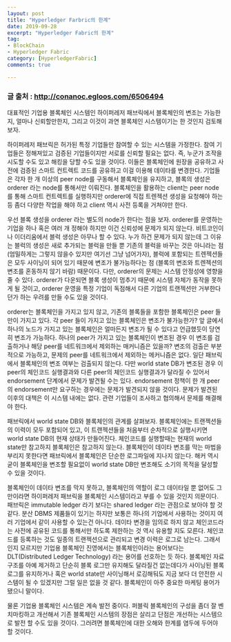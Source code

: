 ```yaml
---
layout: post
title: "Hyperledger Farbric의 한계"
date: 2019-09-28
excerpt: "Hyperledger Fabric의 한계"
tag:
- BlockChain
- Hyperledger Fabric
category: [HyperledgerFabric]
comments: true

---
```


### 글 출처 : http://conanoc.egloos.com/6506494

대표적인 기업용 블록체인 시스템인 하이퍼레저 패브릭에서 블록체인의 변조는 가능한지, 얼마나 신뢰할만한지, 그리고 이것이 과연 블록체인 시스템이기는 한 것인지 검토해보자.

하이퍼레저 패브릭은 허가된 특정 기업들만 참여할 수 있는 시스템을 가정한다. 참여 기업들은 정해져있고 검증된 기업들이지만 서로를 신뢰할 필요는 없다. 즉, 누군가 조작을 시도할 수도 있고 해킹을 당할 수도 있을 것이다. 이들은 블록체인에 원장을 공유하고 사전에 검증된 스마트 컨트렉트 코드를 공유하고 이걸 이용해 데이타를 변경한다. 기업들은 각자 한 개 이상의 peer node를 구동해서 블록체인을 유지하고, 블록의 생성은 orderer 라는 node를 통해서만 이뤄진다. 블록체인을 활용하는 client는 peer node를 통해 스마트 컨트렉트를 실행하지만 orderer에 직접 트렌젝션 생성을 요청해야 하는 등 좀더 다양한 작업을 해야 하고 client 역시 사전 등록을 거쳐야만 한다.

우선 블록 생성을 orderer 라는 별도의 node가 한다는 점을 보자. orderer를 운영하는 기업을 하나 혹은 여러 개 정해야 하지만 이건 신뢰성에 문제가 되지 않는다. 비트코인이나 이더리움에서 블럭 생성은 아무나 할 수 있다. 누가 하건 문제가 되지 않는데 그 이유는 블럭의 생성은 새로 추가되는 블럭을 만들 뿐 기존의 블럭을 바꾸는 것은 아니라는 점 (엄밀하게는 그렇지 않을수 있지만 여기선 그냥 넘어가자), 블럭에 포함되는 트렌젝션들은 모두 사이닝이 되어 있기 때문에 변조가 불가능하다는 점 (블록의 변조와 트렌젝션의 변조를 혼동하지 않기 바람) 때문이다. 다만, orderer의 문제는 시스템 안정성에 영향을 줄 수 있다. orderer가 다운되면 블록 생성이 멈추기 때문에 시스템 자체가 동작을 못하게 될 것이고, orderer 운영을 특정 기업이 독점해서 다른 기업의 트랜젝션만 거부한다던가 하는 우려를 만들 수도 있을 것이다.

orderer는 블록체인을 가지고 있지 않고, 기존의 블록들을 포함한 블록체인은 peer 들만이 가지고 있다. 각 peer 들이 가지고 있는 블록체인은 변조가 불가능한가? 앞 글에서 하나의 노드가 가지고 있는 블록체인은 얼마든지 변조가 될 수 있다고 언급했듯이 당연히 변조가 가능하다. 하나의 peer가 가지고 있는 블록체인이 변조된 경우 이 변조를 검출하거나 해당 peer를 네트워크에서 제외하는 매커니즘은 있을까? 변조의 검출은 부분적으로 가능하고, 문제의 peer를 네트워크에서 제외하는 메커니즘은 없다. 일단 패브릭에서 블록체인의 변조 여부는 검출되지 않는다. 다만 world state DB가 변조된 경우 이 peer의 체인코드 실행결과와 다른 peer의 체인코드 실행결과가 달라질 수 있어서 endorsement 단계에서 문제가 발견될 수는 있다. endorsement 정책이 한 개 peer의 endorsement만 요구하는 경우에는 문제가 발견되지 않을 것이다. 문제가 발견된 이후의 대책은 이 시스템 내에는 없다. 관련 기업들이 조사하고 협의해서 문제를 해결해야 한다.

패브릭에서 world state DB와 블록체인의 관계를 살펴보자. 블록체인에는 트랜젝션들의 이력이 모두 포함되어 있고, 이 트랜젝션들을 처음부터 순차적으로 실행시키면 world state DB의 현재 상태가 만들어진다. 체인코드를 실행할때는 현재의 world state만 참고하지 블록체인은 참고하지 않는다. 블록체인이 데이타 변조를 막는 마법을 부리지 못한다면 패브릭에서 블록체인은 단순한 로그파일에 지나지 않는다. 해커 역시 굳이 블록체인을 변조할 필요없이 world state DB만 변조해도 소기의 목적을 달성할 수 있을 것이다.

블록체인이 데이타 변조를 막지 못하고, 블록체인의 역할이 로그 데이타일 뿐 없어도 그만이라면 하이퍼레저 패브릭을 블록체인 시스템이라고 부를 수 있을 것인지 의문이다. 패브릭은 immutable ledger 라기 보다는 shared ledger 라는 관점으로 보아야 할 것 같다. 분산 DBMS 제품들이 있기는 하지만 보통은 하나의 기업에서 사용하는 것이지 여러 기업에서 같이 사용할 수 있는건 아니다. 데이타 변경을 임의로 하지 않고 체인코드라는 사전에 공유된 코드를 통해서만 하도록 제한하는 것 역시 유용할 지도 모른다. 체인코드를 등록하는 것도 일종의 트랜젝션으로 관리되고 변경 이력은 로그로 남는다. 그래서인지 모르지만 기업용 블록체인 진영에서는 블록체인이라는 용어보다는 DLT(Distributed Ledger Technology) 라는 용어를 선호하는 듯 하다. 블록체인 자료 구조를 아예 제거하고 단순히 블록 로그만 유지해도 달라질건 없는데다가 사이닝된 블록 로그를 유지하거나 혹은 world state만 사이닝해서 로깅해둬도 지금 보다 더 안전한 시스템이 될 수 있겠지만 그럴 일은 없을 것 같다. 블록체인이 아주 중요한 마케팅 용어가 됐으니 말이다.

물론 기업용 블록체인 시스템은 계속 발전 중이다. 퍼블릭 블록체인의 구성을 좀더 잘 벤치마킹하고 개선해서 기존 블록체인 시스템의 장점은 살리고 단점은 개선하는 시스템으로 발전 할 수도 있을 것이다. 그러려면 블록체인에 대한 오해와 한계를 염두에 두어야 할 것이다.
